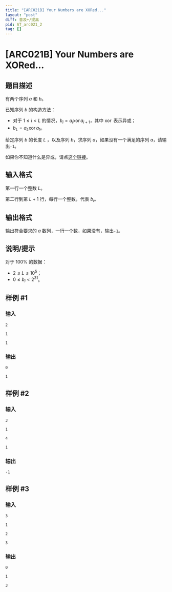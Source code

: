 ```yaml
---
title: "[ARC021B] Your Numbers are XORed..."
layout: "post"
diff: 普及+/提高
pid: AT_arc021_2
tag: []
---
```


# [ARC021B] Your Numbers are XORed...

## 题目描述

有两个序列 $a$ 和 $b$。

已知序列 $b$ 的构造方法：
- 对于 $1 \le i < L$ 的情况，$b_i = a_i \operatorname{xor} a_{i + 1}$，其中 $\operatorname{xor}$ 表示异或；
- $b_L = a_L \operatorname{xor} a_1$。

给定序列 $b$ 的长度 $L$ ，以及序列 $b$，求序列 $a$，如果没有一个满足的序列 $a$，请输出`-1`。

如果你不知道什么是异或，请点[这个链接](https://baike.baidu.com/item/%E5%BC%82%E6%88%96/10993677)。

## 输入格式

第一行一个整数 $L$。

第二行到第 $L + 1$ 行，每行一个整数，代表 $b_i$。

## 输出格式

输出符合要求的 $a$ 数列，一行一个数，如果没有，输出`-1`。

## 说明/提示

对于 $100\%$ 的数据：
- $2 \le L \le 10^5$；
- $0 \le b_i < 2^{31}$。

## 样例 #1

### 输入

```
2
1
1
```

### 输出

```
0
1
```

## 样例 #2

### 输入

```
3
1
4
1
```

### 输出

```
-1
```

## 样例 #3

### 输入

```
3
1
2
3
```

### 输出

```
0
1
3
```

